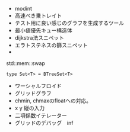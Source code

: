 - modint
- 高速べき乗トレイト
- テスト用に良い感じのグラフを生成するツール
- 最小値優先キュー構造体
- dijkstra法スニペット
- エラトステネスの篩スニペット
- 

std::mem::swap

`type Set<T> = BTreeSet<T>`

- ワーシャルフロイド
- グリッドグラフ
- chmin, chmaxのfloatへの対応。
- x y 縦の入力
- 二項係数イテレーター
- グリッドのデバッグ　inf
